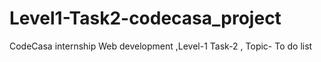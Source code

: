 # Level1-Task2-codecasa_project
CodeCasa internship Web development ,Level-1 Task-2 , Topic- To do list 
